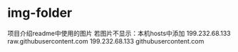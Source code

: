 # img-folder
项目介绍readme中使用的图片
若图片不显示：本机hosts中添加
199.232.68.133 raw.githubusercontent.com
199.232.68.133 githubusercontent.com
